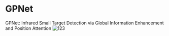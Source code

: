 # GPNet
GPNet: Infrared Small Target Detection via Global Information Enhancement and Position Attention
![123](https://github.com/ice-flow/GPNet/assets/147463142/6980b9cc-3ac5-467c-8c28-178ad03748b9)
